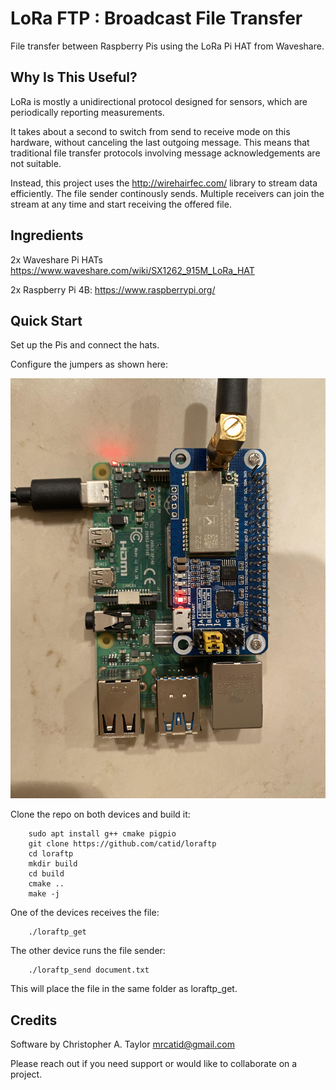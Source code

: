 # LoRa FTP : Broadcast File Transfer

File transfer between Raspberry Pis using the LoRa Pi HAT from Waveshare.


## Why Is This Useful?

LoRa is mostly a unidirectional protocol designed for sensors, which are periodically reporting measurements.

It takes about a second to switch from send to receive mode on this hardware, without canceling the last outgoing message.  This means that traditional file transfer protocols involving message acknowledgements are not suitable.

Instead, this project uses the http://wirehairfec.com/ library to stream data efficiently.  The file sender continously sends.  Multiple receivers can join the stream at any time and start receiving the offered file.


## Ingredients

2x Waveshare Pi HATs
https://www.waveshare.com/wiki/SX1262_915M_LoRa_HAT

2x Raspberry Pi 4B:
https://www.raspberrypi.org/


## Quick Start

Set up the Pis and connect the hats.

Configure the jumpers as shown here:

![alt text](https://github.com/catid/loraftp/raw/master/docs/waveshare_dips.jpg "DIP switch settings for LoRa HAT")

Clone the repo on both devices and build it:

```
    sudo apt install g++ cmake pigpio
    git clone https://github.com/catid/loraftp
    cd loraftp
    mkdir build
    cd build
    cmake ..
    make -j
```

One of the devices receives the file:

```
    ./loraftp_get
```

The other device runs the file sender:

```
    ./loraftp_send document.txt
```

This will place the file in the same folder as loraftp_get.


## Credits

Software by Christopher A. Taylor mrcatid@gmail.com

Please reach out if you need support or would like to collaborate on a project.
